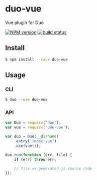 duo-vue
=======

Vue plugin for Duo

[![NPM version][npm-image]][npm-url]
[![build status][travis-image]][travis-url]

## Install

```sh
$ npm install --save duo-vue
```

## Usage

### CLI

```sh
$ duo --use duo-vue
```

### API

```js
var Duo = require('duo');
var vue = require('duo-vue');

var duo = Duo(__dirname)
    .entry('index.vue')
    .use(vue());

duo.run(function (err, file) {
    if (err) throw err;

    // file => generated js source code
});
```

[npm-image]: https://img.shields.io/npm/v/duo-vue.svg?style=flat-square
[npm-url]: https://npmjs.org/package/duo-vue
[travis-image]: https://img.shields.io/travis/demohi/duo-vue/master.svg?style=flat-square
[travis-url]: https://travis-ci.org/demohi/duo-vue


